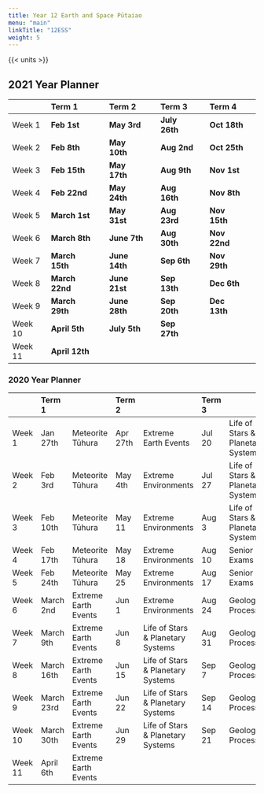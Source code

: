 ```yaml
---
title: Year 12 Earth and Space Pūtaiao
menu: "main"
linkTitle: "12ESS"
weight: 5
---
```


{{< units >}}

## 2021 Year Planner

|         | Term 1         |    | Term 2        |    | Term 3        |    | Term 4       |    |
|:--------|:---------------|:---|:--------------|:---|:--------------|:---|:-------------|:---|
| Week 1  | __Feb 1st__    |    | __May 3rd__   |    | __July 26th__ |    | __Oct 18th__ |    |
| Week 2  | __Feb 8th__    |    | __May 10th__  |    | __Aug 2nd__   |    | __Oct 25th__ |    |
| Week 3  | __Feb 15th__   |    | __May 17th__  |    | __Aug 9th__   |    | __Nov 1st__  |    |
| Week 4  | __Feb 22nd__   |    | __May 24th__  |    | __Aug 16th__  |    | __Nov 8th__  |    |
| Week 5  | __March 1st__  |    | __May 31st__  |    | __Aug 23rd__  |    | __Nov 15th__ |    |
| Week 6  | __March 8th__  |    | __June 7th__  |    | __Aug 30th__  |    | __Nov 22nd__ |    |
| Week 7  | __March 15th__ |    | __June 14th__ |    | __Sep 6th__   |    | __Nov 29th__ |    |
| Week 8  | __March 22nd__ |    | __June 21st__ |    | __Sep 13th__  |    | __Dec 6th__  |    |
| Week 9  | __March 29th__ |    | __June 28th__ |    | __Sep 20th__  |    | __Dec 13th__ |    |
| Week 10 | __April 5th__  |    | __July 5th__  |    | __Sep 27th__  |    |              |    |
| Week 11 | __April 12th__ |    |               |    |               |    |              |    |

### 2020 Year Planner

|         | Term 1     |                      | Term 2   |                                   | Term 3 |                                   | Term 4  |            |
|:--------|:-----------|:---------------------|:---------|:----------------------------------|:-------|:----------------------------------|:--------|:-----------|
| Week 1  | Jan 27th   | Meteorite Tūhura     | Apr 27th | Extreme Earth Events              | Jul 20 | Life of Stars & Planetary Systems | Oct 12  | Revision   |
| Week 2  | Feb 3rd    | Meteorite Tūhura     | May 4th  | Extreme Environments              | Jul 27 | Life of Stars & Planetary Systems | Oct 19  | Revision   |
| Week 3  | Feb 10th   | Meteorite Tūhura     | May 11   | Extreme Environments              | Aug 3  | Life of Stars & Planetary Systems | Oct 26  | Revision   |
| Week 4  | Feb 17th   | Meteorite Tūhura     | May 18   | Extreme Environments              | Aug 10 | Senior Exams                      | Nov 2   | Revision   |
| Week 5  | Feb 24th   | Meteorite Tūhura     | May 25   | Extreme Environments              | Aug 17 | Senior Exams                      | Nov 9   | Exam Leave |
| Week 6  | March 2nd  | Extreme Earth Events | Jun 1    | Extreme Environments              | Aug 24 | Geological Processes              | Nov 16  | Exam Leave |
| Week 7  | March 9th  | Extreme Earth Events | Jun 8    | Life of Stars & Planetary Systems | Aug 31 | Geological Processes              | Nov 23  | Exam Leave |
| Week 8  | March 16th | Extreme Earth Events | Jun 15   | Life of Stars & Planetary Systems | Sep 7  | Geological Processes              | Nov 30  | Exam Leave |
| Week 9  | March 23rd | Extreme Earth Events | Jun 22   | Life of Stars & Planetary Systems | Sep 14 | Geological Processes              | Dec 7th | Exam Leave |
| Week 10 | March 30th | Extreme Earth Events | Jun 29   | Life of Stars & Planetary Systems | Sep 21 | Geological Processes              |         |            |
| Week 11 | April 6th  | Extreme Earth Events |          |                                   |        |                                   |         |            |
